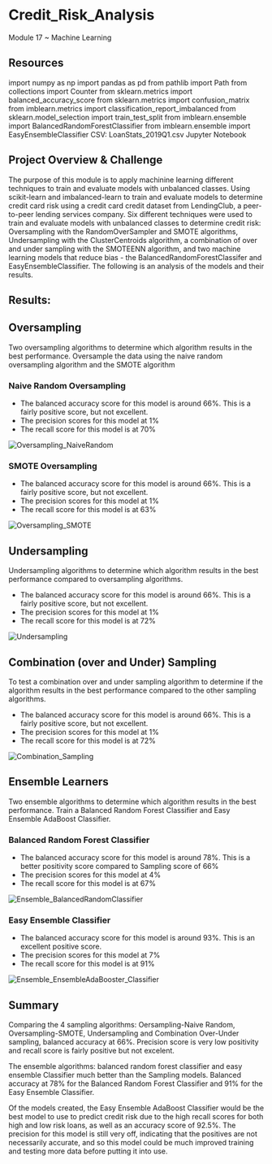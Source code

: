 # Credit_Risk_Analysis
Module 17 ~ Machine Learning


## Resources
import numpy as np
import pandas as pd
from pathlib import Path
from collections import Counter
from sklearn.metrics import balanced_accuracy_score
from sklearn.metrics import confusion_matrix
from imblearn.metrics import classification_report_imbalanced
from sklearn.model_selection import train_test_split
from imblearn.ensemble import BalancedRandomForestClassifier
from imblearn.ensemble import EasyEnsembleClassifier
CSV: LoanStats_2019Q1.csv
Jupyter Notebook


## Project Overview & Challenge
The purpose of this module is to apply machinine learning different techniques to train and evaluate models with unbalanced classes. Using scikit-learn and imbalanced-learn to train and evaluate models to determine credit card risk using a credit card credit dataset from LendingClub, a peer-to-peer lending services company. Six different techniques were used to train and evaluate models with unbalanced classes to determine credit risk: Oversampling with the RandomOverSampler and SMOTE algorithms, Undersampling with the ClusterCentroids algorithm, a combination of over and under sampling with the SMOTEENN algorithm, and two machine learning models that reduce bias - the BalancedRandomForestClassifer and EasyEnsembleClassifier. The following is an analysis of the models and their results. 

## Results:

## Oversampling 
Two oversampling algorithms to determine which algorithm results in the best performance. Oversample the data using the naive random oversampling algorithm and the SMOTE algorithm

### Naive Random Oversampling
-   The balanced accuracy score for this model is around 66%. This is a fairly positive score, but not excellent.
-   The precision scores for this model at 1% 
-   The recall score for this model is at 70%

![Oversampling_NaiveRandom](https://user-images.githubusercontent.com/80075982/125714968-3312dbc0-84c4-4dde-a479-43bc77594a8c.png)

### SMOTE Oversampling
-   The balanced accuracy score for this model is around 66%. This is a fairly positive score, but not excellent.
-   The precision scores for this model at 1% 
-   The recall score for this model is at 63%

![Oversampling_SMOTE](https://user-images.githubusercontent.com/80075982/125714970-b4b58033-ec42-43aa-b617-c8f338acd6a6.png)

## Undersampling
Undersampling algorithms to determine which algorithm results in the best performance compared to oversampling algorithms.

-   The balanced accuracy score for this model is around 66%. This is a fairly positive score, but not excellent.
-   The precision scores for this model at 1% 
-   The recall score for this model is at 72%

![Undersampling](https://user-images.githubusercontent.com/80075982/125714961-89ec9e07-4cb0-4ca6-a9c7-3cada25333c4.png)

## Combination (over and Under) Sampling
To test a combination over and under sampling algorithm to determine if the algorithm results in the best performance compared to the other sampling algorithms.

-   The balanced accuracy score for this model is around 66%. This is a fairly positive score, but not excellent.
-   The precision scores for this model at 1% 
-   The recall score for this model is at 72%

![Combination_Sampling](https://user-images.githubusercontent.com/80075982/125714964-f7fe0be4-ca53-4a67-acef-b59e88400ad8.png)

## Ensemble Learners
Two ensemble algorithms to determine which algorithm results in the best performance. Train a Balanced Random Forest Classifier and Easy Ensemble AdaBoost Classifier.

### Balanced Random Forest Classifier
-   The balanced accuracy score for this model is around 78%. This is a better positivity score compared to Sampling score of 66%
-   The precision scores for this model at 4% 
-   The recall score for this model is at 67%

![Ensemble_BalancedRandomClassifier](https://user-images.githubusercontent.com/80075982/125714965-c1f40b7a-633a-4af3-826f-6d149ebb8b7f.png)

### Easy Ensemble Classifier
-   The balanced accuracy score for this model is around 93%. This is an excellent positive score.
-   The precision scores for this model at 7% 
-   The recall score for this model is at 91%

![Ensemble_EnsembleAdaBooster_Classifier](https://user-images.githubusercontent.com/80075982/125714967-4c7fe2ba-d33e-4bc3-b9bf-30eb11f49816.png)

## Summary
Comparing the 4 sampling algorithms: Oersampling-Naive Random, Oversampling-SMOTE, Undersampling and Combination Over-Under sampling, balanced accuracy at 66%. Precision score is very low positivity and recall score is fairly positive but not excelent. 

The ensemble algorithms: balanced random forest classifier and easy ensemble Classifier much better than the Sampling models. Balanced accuracy at 78% for the Balanced Random Forest Classifier and 91% for the Easy Ensemble Classifier.

Of the models created, the Easy Ensemble AdaBoost Classifier would be the best model to use to predict credit risk due to the high recall scores for both high and low risk loans, as well as an accuracy score of 92.5%. The precision for this model is still very off, indicating that the positives are not necessarily accurate, and so this model could be much improved training and testing more data before putting it into use.
